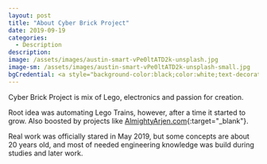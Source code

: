 ```yaml
---
layout: post
title: "About Cyber Brick Project"
date: 2019-09-19
categories:
  - Description
description:
image: /assets/images/austin-smart-vPe0ltATD2k-unsplash.jpg
image-sm: /assets/images/austin-smart-vPe0ltATD2k-unsplash-small.jpg
bgCredential: <a style="background-color:black;color:white;text-decoration:none;padding:4px 6px;font-family:-apple-system, BlinkMacSystemFont, &quot;San Francisco&quot;, &quot;Helvetica Neue&quot;, Helvetica, Ubuntu, Roboto, Noto, &quot;Segoe UI&quot;, Arial, sans-serif;font-size:12px;font-weight:bold;line-height:1.2;display:inline-block;border-radius:3px" href="https://unsplash.com/@austinsmart?utm_medium=referral&amp;utm_campaign=photographer-credit&amp;utm_content=creditBadge" target="_blank" rel="noopener noreferrer" title="Download free do whatever you want high-resolution photos from Austin Smart"><span style="display:inline-block;padding:2px 3px"><svg xmlns="http://www.w3.org/2000/svg" style="height:12px;width:auto;position:relative;vertical-align:middle;top:-2px;fill:white" viewBox="0 0 32 32"><title>unsplash-logo</title><path d="M10 9V0h12v9H10zm12 5h10v18H0V14h10v9h12v-9z"></path></svg></span><span style="display:inline-block;padding:2px 3px">Austin Smart</span></a>
---
```

Cyber Brick Project is mix of Lego, electronics and passion for creation.

Root idea was automating Lego Trains, however, after a time it started to grow. Also boosted by projects like
[AlmightyArjen.com](http://www.almightyarjen.com/){:target="_blank"}.

Real work was officially stared in May 2019, but some concepts are about 20 years old, and most of
needed engineering knowledge was build during studies and later work.
